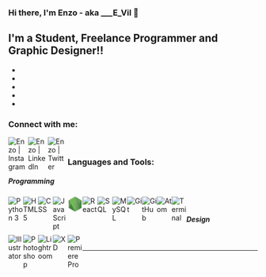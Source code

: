 ### Hi there, I'm Enzo - aka ___E_Vil 👋

## I'm a Student, Freelance Programmer and Graphic Designer!!

- 
- 
- 
- 
- 

### Connect with me:

[<img align="left" alt="Enzo | Instagram" width="40px" src="https://img.icons8.com/dusk/512/000000/instagram-new.png" />][instagram]
[<img align="left" alt="Enzo | LinkedIn" width="40px" src="https://img.icons8.com/dusk/512/000000/linkedin.png" />][linkedin]
[<img align="left" alt="Enzo | Twitter" width="40px" src="https://img.icons8.com/dusk/512/000000/twitter.png" />][twitter]


<br />

### Languages and Tools:


##### Programming
[<img align="left" alt="Python 3" width="30px" src="https://img.icons8.com/color/150/000000/python--v2.png" />][python]
[<img align="left" alt="HTML5" width="30px" src="https://img.icons8.com/color/144/000000/html-5--v1.png" />][html]
[<img align="left" alt="CSS" width="30px" src="https://img.icons8.com/color/240/000000/css3.png" />][css]
[<img align="left" alt="JavaScript" width="30px" src="https://img.icons8.com/dusk/64/000000/javascript-logo.png" />][javascript]
[<img align="left" alt="Node.js" width="30px" src="https://raw.githubusercontent.com/github/explore/80688e429a7d4ef2fca1e82350fe8e3517d3494d/topics/nodejs/nodejs.png" />][node]
[<img align="left" alt="React" width="30px" src="https://img.icons8.com/color/240/000000/react-native.png" />][react]
[<img align="left" alt="SQL" width="30px" src="https://img.icons8.com/officel/80/000000/sql.png" />][sql]
[<img align="left" alt="MySQL" width="30px" src="https://img.icons8.com/fluency/50/000000/mysql-logo.png" />][mysql]
[<img align="left" alt="Git" width="30px" src="https://cdn.freebiesupply.com/logos/large/2x/git-icon-logo-png-transparent.png" />][git]
[<img align="left" alt="GitHub" width="30px" src="https://img.icons8.com/dusk/256/000000/github.png" />][github]
[<img align="left" alt="Atom" width="30px" src="https://img.icons8.com/color/240/000000/atom-editor.png" />][github]
[<img align="left" alt="Terminal" width="30px" src="https://img.icons8.com/dusk/100/000000/console.png" />][terminal]

<br />

##### Design
[<img align="left" alt="Illustrator" width="30px" src="https://img.icons8.com/dusk/512/000000/adobe-illustrator.png" />][adobe]
[<img align="left" alt="Photoshop" width="30px" src="https://img.icons8.com/dusk/512/000000/adobe-photoshop.png" />][adobe]
[<img align="left" alt="Lightroom" width="30px" src="https://img.icons8.com/dusk/512/000000/adobe-lightroom.png" />][adobe]
[<img align="left" alt="XD" width="30px" src="https://img.icons8.com/dusk/512/000000/adobe-xd.png" />][adobe]
[<img align="left" alt="Premiere Pro" width="30px" src="https://img.icons8.com/dusk/512/000000/adobe-premiere-pro.png" />][adobe]

<br />

---

[twitter]: https://twitter.com/VillaramaEnzo
[linkedin]: https://www.linkedin.com/in/enzo-villarama/
[instagram]: https://www.instagram.com/___e_vil/

[python]: https://www.python.org
[html]: https://developer.mozilla.org/en-US/docs/Learn/Getting_started_with_the_web/HTML_basics
[css]: https://developer.mozilla.org/en-US/docs/Web/CSS
[javascript]: https://developer.mozilla.org/en-US/docs/Web/JavaScript
[java]: https://www.oracle.com/java/
[react]: https://reactjs.org
[node]: https://nodejs.org/en/
[sql]: https://www.oracle.com/database/technologies/appdev/sqldeveloper-landing.html
[mysql]: https://www.mysql.com
[git]: https://git-scm.com
[github]: https://github.com/VillaramaEnzo
[terminal]: https://support.apple.com/guide/terminal/welcome/mac
[atom]: https://atom.io

[adobe]: https://www.adobe.com/nz/

